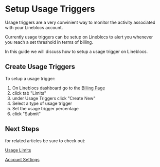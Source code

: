 # Setup Usage Triggers

Usage triggers are a very convinient way to monitor the activity associated with your Lineblocs account. 

Currently usage triggers can be setup on Lineblocs to alert you whenever you reach a set threshold in terms of billing.

In this guide we will discuss how to setup a usage trigger on Lineblocs.

## Create Usage Triggers

To setup a usage trigger:

1. On Lineblocs dashboard go to the [Billing Page](https://app.lineblocs.com/#/dashboard/billing)
2. click tab "Limits"
3. under Usage Triggers click "Create New"
4. Select a type of usage trigger
5. Set the usage trigger percentage 
7. click "Submit"

## Next Steps

for related articles be sure to check out:

[Usage Limits](https://lineblocs.com/resources/other-topics/usage-limits)

[Account Settings](https://lineblocs.com/resources/other-topics/account-settings)